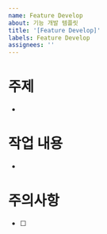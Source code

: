 ```yaml
---
name: Feature Develop
about: 기능 개발 템플릿
title: '[Feature Develop]'
labels: Feature Develop
assignees: ''
---
```


# 주제

-

# 작업 내용

-

# 주의사항

- [ ]